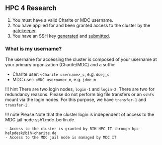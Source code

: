 ## HPC 4 Research

1. You must have a valid Charite or MDC username.
2. You have applied for and been granted access to the cluster by the [gatekeeper](mailto:hpc-helpdesk@bih-charite.de).
3. You have an SSH key [generated](../generate-key/linux.md) and [submitted](../submit-key/charite.md).

### What is my username?

The username for accessing the cluster is composed of your username at your primary organization (Charite/MDC) and a suffix:

- Charite user: `<Charite username>_c`, e.g. `doej_c`
- MDC user: `<MDC username>_m`, e.g. `jdoe_m`

!!! hint
    There are two login nodes, `login-1` and `login-2`. There are two for
    redundancy reasons. Please do not perform big file transfers or an `sshfs`
    mount via the login nodes. For this purpose, we have `transfer-1` and
    `transfer-2`.

!!! note
    Please Note that the cluster login is independent of access to the MDC jail node ssh1.mdc-berlin.de.

    - Access to the cluster is granted by BIH HPC IT through hpc-helpdesk@bih-charite.de
    - Access to the MDC jail node is managed by MDC IT
